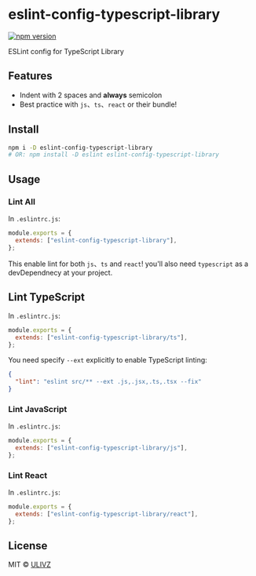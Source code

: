 # eslint-config-typescript-library

[![npm version](https://badgen.net/npm/v/eslint-config-typescript-library)](https://npm.im/eslint-config-typescript-library) 

ESLint config for TypeScript Library

## Features

- Indent with 2 spaces and **always** semicolon
- Best practice with `js`、`ts`、`react` or their bundle!

## Install

```bash
npm i -D eslint-config-typescript-library
# OR: npm install -D eslint eslint-config-typescript-library
```

## Usage

### Lint All

In `.eslintrc.js`:

```js
module.exports = {
  extends: ["eslint-config-typescript-library"],
};
```

This enable lint for both `js`、`ts` and `react`! you'll also need `typescript` as a devDependnecy at your project.

## Lint TypeScript

In `.eslintrc.js`:

```js
module.exports = {
  extends: ["eslint-config-typescript-library/ts"],
};
```

You need specify `--ext` explicitly to enable TypeScript linting:

```json
{
  "lint": "eslint src/** --ext .js,.jsx,.ts,.tsx --fix"
}
```

### Lint JavaScript

In `.eslintrc.js`:

```js
module.exports = {
  extends: ["eslint-config-typescript-library/js"],
};
```

### Lint React

In `.eslintrc.js`:

```js
module.exports = {
  extends: ["eslint-config-typescript-library/react"],
};
```

## License

MIT &copy; [ULIVZ](https://github.com/sponsors/ulivz)